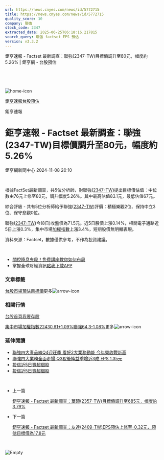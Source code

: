 ```yaml
---
url: https://news.cnyes.com/news/id/5772715
title: https://news.cnyes.com/news/id/5772715
quality_score: 10
company: 聯強
stock_code: 2347
extracted_date: 2025-06-25T06:18:16.217815
search_query: 聯強 factset EPS 預估
version: v3.3.2
---
```


鉅亨速報 - Factset 最新調查：聯強(2347-TW)目標價調升至80元，幅度約5.26% | 鉅亨網 - 台股預估

‌

‌

![home-icon](/assets/icons/breadCrumb/symbol-icon-home.svg)

[鉅亨速報](/news/cat/anue_live)[台股預估](/news/cat/tw_forecast)

鉅亨速報

# 鉅亨速報 - Factset 最新調查：聯強(2347-TW)目標價調升至80元，幅度約5.26%

鉅亨網新聞中心 2024-11-08 20:10

‌

根據FactSet最新調查，共5位分析師，對聯強([2347-TW](https://www.cnyes.com/twstock/2347))提出目標價估值：中位數由76元上修至80元，調升幅度5.26%。其中最高估值83.1元，最低估值67元。

綜合評級 - 共有5位分析師給予聯強([2347-TW](https://www.cnyes.com/twstock/2347))評價：積極樂觀2位、保持中立3位、保守悲觀0位。

聯強([2347-TW](https://www.cnyes.com/twstock/2347))今(8日)收盤價為71.5元。近5日股價上漲0.14%，相關電子通路近5日上漲0.3%，集中市場[加權指數](https://invest.cnyes.com/index/TWS/TSE01)上漲3.4%，短期股價無明顯表現。

資料來源：Factset，數據僅供參考，不作為投資建議。

‌

* [關稅降息夾殺！免費講座教你如何布局](https://www.rsc.com.tw/Cnyes_RSC/SeminarBooking2025InvestmentOutlook.aspx?utm_source=anue&utm_medium=usstocks_end)
* 掌握全球財經資訊[點我下載APP](http://www.cnyes.com/app/?utm_source=mweb&utm_medium=HamMenuBanner&utm_campaign=fixed&utm_content=entr)

### 文章標籤

[台股](https://news.cnyes.com/tag/台股 "台股")[市場預估](https://news.cnyes.com/tag/市場預估 "市場預估")[目標價](https://news.cnyes.com/tag/目標價 "目標價")更多![arrow-icon](/assets/icons/arrows/arrow-down.svg)

### 相關行情

[台股首頁](https://www.cnyes.com/twstock)[我要存股](https://supr.link/8OHaU)

[集中市場加權指數22430.61+1.09%](https://invest.cnyes.com/index/TWS/TSE01)[聯強64.3-1.08%](https://www.cnyes.com/twstock/2347)更多![arrow-icon](/assets/icons/arrows/arrow-down.svg)

### 延伸閱讀

* [聯強四大產品線Q4迎旺季 看好2大業務動能 今年營收戰新高](/news/id/5768762)
* [聯強四大業務全面走揚 Q3稅後純益季增近3成 EPS 1.35元](/news/id/5762343)
* [投信近5日賣超個股](/news/id/5734586)
* [投信近5日賣超個股](/news/id/5732919)

‌

* 上一篇

  [鉅亨速報 - Factset 最新調查：華碩(2357-TW)目標價調升至685元，幅度約3.79%](/news/id/5772927)
* 下一篇

  [鉅亨速報 - Factset 最新調查：友達(2409-TW)EPS預估上修至-0.32元，預估目標價為17.8元](/news/id/5770450)

‌

![Empty](/assets/icons/skeleton/empty-image.svg)

‌